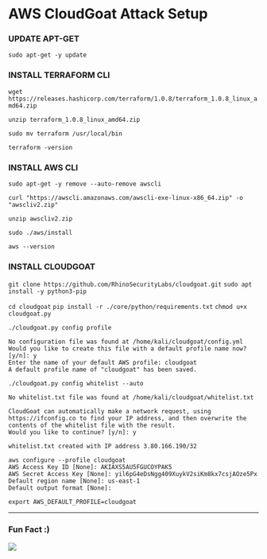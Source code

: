 # AWS CloudGoat Attack Setup

### UPDATE APT-GET

`sudo apt-get -y update`

### INSTALL TERRAFORM CLI

`wget https://releases.hashicorp.com/terraform/1.0.8/terraform_1.0.8_linux_amd64.zip`   

`unzip terraform_1.0.8_linux_amd64.zip `   

`sudo mv terraform /usr/local/bin`

`terraform -version`

### INSTALL AWS CLI

`sudo apt-get -y remove --auto-remove awscli`


`curl "https://awscli.amazonaws.com/awscli-exe-linux-x86_64.zip" -o "awscliv2.zip"`  

`unzip awscliv2.zip`  

`sudo ./aws/install`  

`aws --version`

### INSTALL CLOUDGOAT

`git clone https://github.com/RhinoSecurityLabs/cloudgoat.git`
`sudo apt install -y python3-pip`

`cd cloudgoat`
`pip install -r ./core/python/requirements.txt`
`chmod u+x cloudgoat.py`

`./cloudgoat.py config profile`

```
No configuration file was found at /home/kali/cloudgoat/config.yml
Would you like to create this file with a default profile name now? [y/n]: y
Enter the name of your default AWS profile: cloudgoat
A default profile name of "cloudgoat" has been saved.
``` 

`./cloudgoat.py config whitelist --auto`

```
No whitelist.txt file was found at /home/kali/cloudgoat/whitelist.txt

CloudGoat can automatically make a network request, using https://ifconfig.co to find your IP address, and then overwrite the contents of the whitelist file with the result.
Would you like to continue? [y/n]: y

whitelist.txt created with IP address 3.80.166.190/32
```

```
aws configure --profile cloudgoat
AWS Access Key ID [None]: AKIAXS5AU5FGUCOYPAK5
AWS Secret Access Key [None]: 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
Default region name [None]: us-east-1
Default output format [None]:
```

`export AWS_DEFAULT_PROFILE=cloudgoat`



---


### Fun Fact :)

<img src="https://github.com/mehdi-lamrani/hacking-workshop/blob/main/img/IMG_0490.jpg?raw=true"/>
